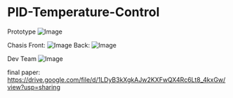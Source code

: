 # PID-Temperature-Control

Prototype
![Image](https://github.com/user-attachments/assets/9b6c8fb8-4b00-49f5-b705-0a9474851153)

Chasis
Front:
![Image](https://github.com/user-attachments/assets/15596aed-f5aa-4b9f-b6ea-8e3edd87ad04)
Back:
![Image](https://github.com/user-attachments/assets/c2c9eeb1-d475-4956-985c-af0fab1fb8d0)

Dev Team
![Image](https://github.com/user-attachments/assets/82f75212-efd5-4586-b4a1-b0c2c9e7ea55)

final paper: https://drive.google.com/file/d/1LDyB3kXgkAJw2KXFwQX4Rc6Lt8_4kxGw/view?usp=sharing

